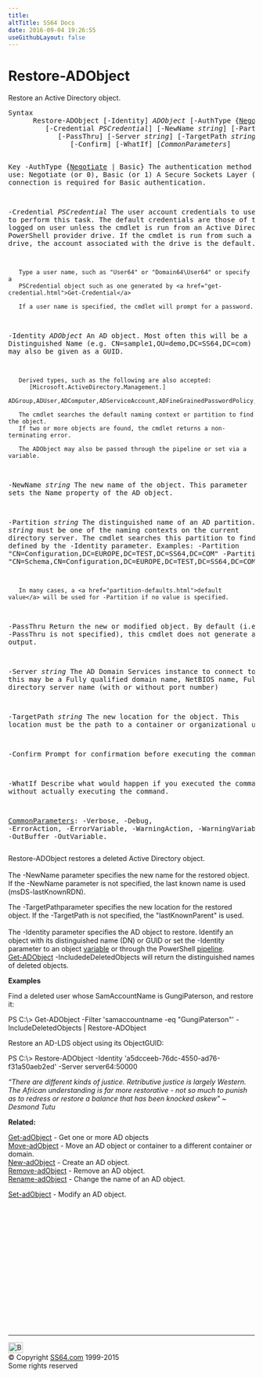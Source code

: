 ```yaml
---
title:
altTitle: SS64 Docs
date: 2016-09-04 19:26:55
useGithubLayout: false
---
```

<!-- #BeginLibraryItem "/Library/head_ps.lbi" --><!-- #EndLibraryItem --><h1>Restore-ADObject</h1> 
<p>Restore an Active Directory object.</p>
<pre>Syntax
      Restore-ADObject [-Identity] <i>ADObject</i> [-AuthType {<u>Negotiate</u> | Basic}]
         [-Credential <i>PSCredential</i>] [-NewName <i>string</i>] [-Partition <i>string</i>]
            [-PassThru] [-Server <i>string</i>] [-TargetPath <i>string</i>]
               [-Confirm] [-WhatIf] [<i>CommonParameters</i>]

Key
   -AuthType {<u>Negotiate</u> | Basic}
       The authentication method to use: Negotiate (or 0), Basic (or 1)
       A Secure Sockets Layer (SSL) connection is required for Basic authentication.

   -Credential <i>PSCredential</i>
       The user account credentials to use to perform this task.
       The default credentials are those of the currently logged on user unless the
       cmdlet is run from an Active Directory PowerShell provider drive.
       If the cmdlet is run from such a provider drive, the account associated with the drive is the default.

       Type a user name, such as "User64" or "Domain64\User64" or specify a
       PSCredential object such as one generated by <a href="get-credential.html">Get-Credential</a> 

       If a user name is specified, the cmdlet will prompt for a password.

   -Identity <i>ADObject</i>
       An AD object. Most often this will be a Distinguished Name (e.g. CN=sample1,OU=demo,DC=SS64,DC=com)
       The identity may also be given as a GUID.

       Derived types, such as the following are also accepted:
          [Microsoft.ActiveDirectory.Management.]
            ADGroup,ADUser,ADComputer,ADServiceAccount,ADFineGrainedPasswordPolicy,ADDomain

       The cmdlet searches the default naming context or partition to find the object.
       If two or more objects are found, the cmdlet returns a non-terminating error.

       The ADObject may also be passed through the pipeline or set via a variable.

   -NewName <i>string</i>
       The new name of the object.
       This parameter sets the Name property of the AD object.

   -Partition <i>string</i>
       The distinguished name of an AD partition.
       <i>string</i> must be one of the naming contexts on the current directory server.
       The cmdlet searches this partition to find the object defined by the -Identity parameter.
       Examples:
         -Partition "CN=Configuration,DC=EUROPE,DC=TEST,DC=SS64,DC=COM"
         -Partition "CN=Schema,CN=Configuration,DC=EUROPE,DC=TEST,DC=SS64,DC=COM"

       In many cases, a <a href="partition-defaults.html">default value</a> will be used for -Partition if no value is specified.

   -PassThru
       Return the new or modified object.
       By default (i.e. if -PassThru is not specified), this cmdlet does not generate any output.
 
   -Server <i>string</i>
       The AD Domain Services instance to connect to, this may be a Fully qualified domain name,
       NetBIOS name, Fully qualified directory server name (with or without port number)

   -TargetPath <i>string</i>
       The new location for the object.
       This location must be the path to a container or organizational unit.

   -Confirm
       Prompt for confirmation before executing the command.

   -WhatIf
       Describe what would happen if you executed the command without actually executing the command.

   <a href="common.html">CommonParameters</a>:
       -Verbose, -Debug, -ErrorAction, -ErrorVariable, -WarningAction, -WarningVariable,
       -OutBuffer -OutVariable.</pre>
<p>Restore-ADObject  restores a deleted Active Directory object. <br>
<br>
The <span class="code">-NewName</span> parameter specifies the new name for the restored object. If the -NewName parameter is not specified, the last known name  is used (msDS-lastKnownRDN). </p>
<p>The <span class="code">-TargetPath</span>parameter specifies the new location for the restored object. If the -TargetPath is not specified, the "lastKnownParent" is used.<br>
<br>
The <span class="code">-Identity</span> parameter specifies the AD object to restore. Identify an object with its distinguished name (DN) or GUID or set the -Identity parameter to an object <a href="syntax-variables.html">variable</a> or through the PowerShell <a href="syntax-pipeline.html">pipeline</a>. <br>
<span class="code"><a href="get-adobject.html">Get-ADObject</a>  -IncludedeDeletedObjects</span> will return the distinguished names of deleted objects.</p>
<p><b>Examples</b></p>
<p>Find a deleted user whose SamAccountName is GungiPaterson, and restore it:</p>
<p><span class="code">PS C:\&gt; Get-ADObject -Filter 'samaccountname -eq "GungiPaterson"' -IncludeDeletedObjects | Restore-ADObject</span></p>
<p>Restore an AD-LDS object using its ObjectGUID:</p>
<p><span class="code">PS C:\&gt; Restore-ADObject  -Identity 'a5dcceeb-76dc-4550-ad76-f31a50aeb2ed' -Server server64:50000</span></p>
<p class="quote"><i>“There are different kinds of justice. Retributive justice is largely Western. The African understanding is far more restorative - not so much to punish as to redress or restore a balance that has been knocked askew" ~ Desmond Tutu</i></p>
<p><b>Related:</b></p>
<p><a href="get-adobject.html">Get-adObject</a>  - Get one or more AD objects<br>
<a href="move-adobject.html">Move-adObject</a> - Move an AD object or container  to a different container or domain. <br>
<a href="new-adobject.html">New-adObject</a> - Create an AD object. <br>
<a href="remove-adobject.html">Remove-adObject</a> - Remove an AD object.<br>
<a href="rename-adobject.html">Rename-adObject</a> - Change the name of an AD object. <br>

<a href="set-adobject.html">Set-adObject</a> - Modify an AD object.</p><!-- #BeginLibraryItem "/Library/foot_ps.lbi" --><p>
<!-- PowerShell300 -->
<ins class="adsbygoogle" style="display:inline-block;width:300px;height:250px" data-ad-client="ca-pub-6140977852749469" data-ad-slot="6253539900"></ins>
<script>
(adsbygoogle = window.adsbygoogle || []).push({});
</script></p>
<hr>
<div id="bl" class="footer"><a href="restore-adobject.html#"><img src="../images/top.png" width="30" height="22" alt="Back to the Top"></a></div>
<div id="br" class="footer, tagline">© Copyright <a href="http://ss64.com/">SS64.com</a> 1999-2015<br>
Some rights reserved</div><!-- #EndLibraryItem -->
